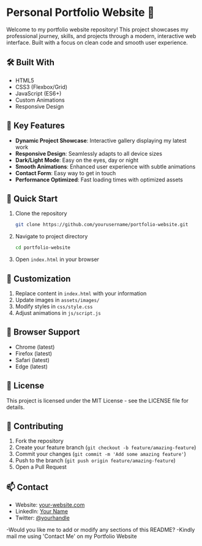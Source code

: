  # Personal Portfolio Website 🚀

Welcome to my portfolio website repository! This project showcases my professional journey, skills, and projects through a modern, interactive web interface. Built with a focus on clean code and smooth user experience.

## 🛠️ Built With
- HTML5
- CSS3 (Flexbox/Grid)
- JavaScript (ES6+)
- Custom Animations
- Responsive Design

## 🎯 Key Features
- **Dynamic Project Showcase**: Interactive gallery displaying my latest work
- **Responsive Design**: Seamlessly adapts to all device sizes
- **Dark/Light Mode**: Easy on the eyes, day or night
- **Smooth Animations**: Enhanced user experience with subtle animations
- **Contact Form**: Easy way to get in touch
- **Performance Optimized**: Fast loading times with optimized assets

## 🚀 Quick Start
1. Clone the repository
   ```bash
   git clone https://github.com/yourusername/portfolio-website.git
   ```
2. Navigate to project directory
   ```bash
   cd portfolio-website
   ```
3. Open `index.html` in your browser

## 🎨 Customization
1. Replace content in `index.html` with your information
2. Update images in `assets/images/`
3. Modify styles in `css/style.css`
4. Adjust animations in `js/script.js`

## 📱 Browser Support
- Chrome (latest)
- Firefox (latest)
- Safari (latest)
- Edge (latest)

## 📝 License
This project is licensed under the MIT License - see the LICENSE file for details.

## 🤝 Contributing
1. Fork the repository
2. Create your feature branch (`git checkout -b feature/amazing-feature`)
3. Commit your changes (`git commit -m 'Add some amazing feature'`)
4. Push to the branch (`git push origin feature/amazing-feature`)
5. Open a Pull Request

## 📫 Contact
- Website: [your-website.com](#)
- LinkedIn: [Your Name](#)
- Twitter: [@yourhandle](#)

-Would you like me to add or modify any sections of this README?
-Kindly mail me using 'Contact Me' on my Portfolio Website 
